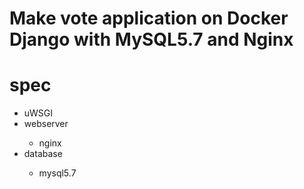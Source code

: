 # Make vote application on Docker Django with MySQL5.7 and Nginx

# spec
<ul>
  <li>uWSGI</li>
  <li>webserver</li>
    <ul>
      <li>nginx</li>
    </ul>
  <li>database</li>
    <ul>
      <li>mysql5.7</li>
    </ul>
</ul>



